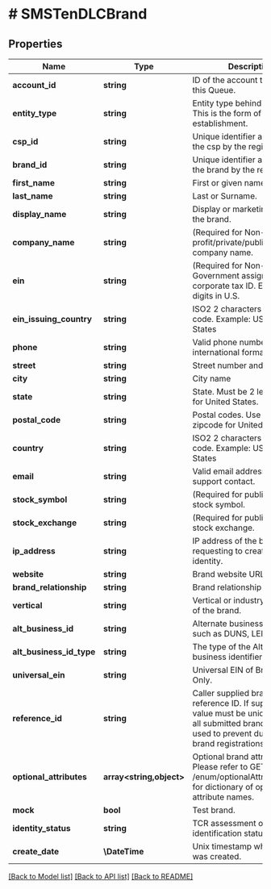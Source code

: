 # # SMSTenDLCBrand

## Properties

Name | Type | Description | Notes
------------ | ------------- | ------------- | -------------
**account_id** | **string** | ID of the account that created this Queue. | [optional]
**entity_type** | **string** | Entity type behind the brand. This is the form of business establishment. |
**csp_id** | **string** | Unique identifier assigned to the csp by the registry. | [optional] [readonly]
**brand_id** | **string** | Unique identifier assigned to the brand by the registry. | [optional] [readonly]
**first_name** | **string** | First or given name. | [optional]
**last_name** | **string** | Last or Surname. | [optional]
**display_name** | **string** | Display or marketing name of the brand. |
**company_name** | **string** | (Required for Non-profit/private/public) Legal company name. | [optional]
**ein** | **string** | (Required for Non-profit) Government assigned corporate tax ID. EIN is 9-digits in U.S. | [optional]
**ein_issuing_country** | **string** | ISO2 2 characters country code. Example: US - United States | [optional]
**phone** | **string** | Valid phone number in e.164 international format. |
**street** | **string** | Street number and name. | [optional]
**city** | **string** | City name | [optional]
**state** | **string** | State. Must be 2 letters code for United States. | [optional]
**postal_code** | **string** | Postal codes. Use 5 digit zipcode for United States | [optional]
**country** | **string** | ISO2 2 characters country code. Example: US - United States |
**email** | **string** | Valid email address of brand support contact. |
**stock_symbol** | **string** | (Required for public company) stock symbol. | [optional]
**stock_exchange** | **string** | (Required for public company) stock exchange. | [optional]
**ip_address** | **string** | IP address of the browser requesting to create brand identity. | [optional]
**website** | **string** | Brand website URL. | [optional]
**brand_relationship** | **string** | Brand relationship to the CSP |
**vertical** | **string** | Vertical or industry segment of the brand. |
**alt_business_id** | **string** | Alternate business identifier such as DUNS, LEI, or GIIN | [optional]
**alt_business_id_type** | **string** | The type of the Alternative business identifier | [optional]
**universal_ein** | **string** | Universal EIN of Brand, Read Only. | [optional] [readonly]
**reference_id** | **string** | Caller supplied brand reference ID. If supplied, the value must be unique across all submitted brands. Can be used to prevent duplicate brand registrations. | [optional]
**optional_attributes** | **array<string,object>** | Optional brand attributes. Please refer to GET /enum/optionalAttributeNames for dictionary of optional attribute names. | [optional]
**mock** | **bool** | Test brand. |
**identity_status** | **string** | TCR assessment of the brand identification status. |
**create_date** | **\DateTime** | Unix timestamp when brand was created. | [optional]

[[Back to Model list]](../../README.md#models) [[Back to API list]](../../README.md#endpoints) [[Back to README]](../../README.md)
